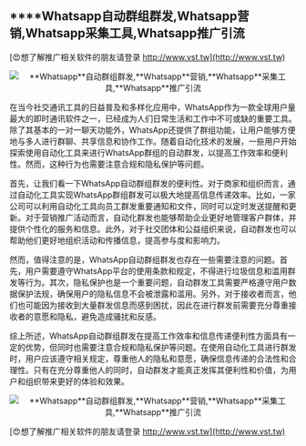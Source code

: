 ## ****Whatsapp**自动群组群发,**Whatsapp**营销,**Whatsapp**采集工具,**Whatsapp**推广引流**

[😍想了解推广相关软件的朋友请登录 http://www.vst.tw](http://www.vst.tw)

 <center><img src="https://vst.tw/MP4/tuiguang/png/8.png" alt="**Whatsapp**自动群组群发,**Whatsapp**营销,**Whatsapp**采集工具,**Whatsapp**推广引流"></center>

在当今社交通讯工具的日益普及和多样化应用中，WhatsApp作为一款全球用户量最大的即时通讯软件之一，已经成为人们日常生活和工作中不可或缺的重要工具。除了其基本的一对一聊天功能外，WhatsApp还提供了群组功能，让用户能够方便地与多人进行群聊、共享信息和协作工作。随着自动化技术的发展，一些用户开始探索使用自动化工具来进行WhatsApp群组的自动群发，以提高工作效率和便利性。然而，这种行为也需要注意合规和隐私保护等问题。

首先，让我们看一下WhatsApp自动群组群发的便利性。对于商家和组织而言，通过自动化工具实现WhatsApp群组群发可以极大地提高信息传递效率。比如，一家公司可以利用自动化工具向员工群发重要通知和文件，同时可以定时发送提醒和更新。对于营销推广活动而言，自动化群发也能够帮助企业更好地管理客户群体，并提供个性化的服务和信息。此外，对于社交团体和公益组织来说，自动群发也可以帮助他们更好地组织活动和传播信息，提高参与度和影响力。

然而，值得注意的是，WhatsApp自动群组群发也存在一些需要注意的问题。首先，用户需要遵守WhatsApp平台的使用条款和规定，不得进行垃圾信息和滥用群发等行为。其次，隐私保护也是一个重要问题，自动群发工具需要严格遵守用户数据保护法规，确保用户的隐私信息不会被泄露和滥用。另外，对于接收者而言，他们也可能因为接收到大量群发信息而感到困扰，因此在进行群发前需要充分尊重接收者的意愿和隐私，避免造成骚扰和反感。

综上所述，WhatsApp自动群组群发在提高工作效率和信息传递便利性方面具有一定的优势，但同时也需要注意合规和隐私保护等问题。在使用自动化工具进行群发时，用户应该遵守相关规定，尊重他人的隐私和意愿，确保信息传递的合法性和合理性。只有在充分尊重他人的同时，自动群发才能真正发挥其便利性和价值，为用户和组织带来更好的体验和效果。

 <center><img src="https://vst.tw/MP4/tuiguang/png/1.png" alt="**Whatsapp**自动群组群发,**Whatsapp**营销,**Whatsapp**采集工具,**Whatsapp**推广引流"></center>

[😍想了解推广相关软件的朋友请登录 http://www.vst.tw](http://www.vst.tw)



